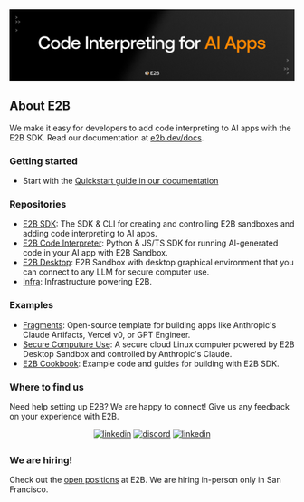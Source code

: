 <img src="organization-readme.png"/>

## About E2B

We make it easy for developers to add code interpreting to AI apps with the E2B SDK. Read our documentation at [e2b.dev/docs](https://e2b.dev/docs).

<h3>Getting started</h3>

- Start with the [Quickstart guide in our documentation](https://e2b.dev/docs/quickstart)

<h3>Repositories</h3>

- [E2B SDK](https://github.com/e2b-dev/E2B): The SDK & CLI for creating and controlling E2B sandboxes and adding code interpreting to AI apps.
- [E2B Code Interpreter](https://github.com/e2b-dev/code-interpreter): Python & JS/TS SDK for running AI-generated code in your AI app with E2B Sandbox.
- [E2B Desktop](https://github.com/e2b-dev/desktop): E2B Sandbox with desktop graphical environment that you can connect to any LLM for secure computer use.
- [Infra](https://github.com/e2b-dev/infra): Infrastructure powering E2B.

<h3>Examples</h3>

- [Fragments](https://github.com/e2b-dev/fragments): Open-source template for building apps like Anthropic's Claude Artifacts, Vercel v0, or GPT Engineer.
- [Secure Computure Use](https://github.com/e2b-dev/secure-computer-use): A secure cloud Linux computer powered by E2B Desktop Sandbox and controlled by Anthropic's Claude.
- [E2B Cookbook](https://github.com/e2b-dev/e2b-cookbook): Example code and guides for building with E2B SDK.
 
<h3>Where to find us</h3>

Need help setting up E2B? We are happy to connect! Give us any feedback on your experience with E2B. 
<div align='center'>
<!-- <a href="https://e2b.dev/docs" target="_blank">
<img src="https://img.shields.io/badge/docs-%2300acee.svg?color=143D52&style=for-the-badge&logo=x&logoColor=white" alt=docs style="margin-bottom: 5px;"/></a>  -->
<a href="https://twitter.com/e2b_dev" target="_blank">
<img src="https://img.shields.io/badge/x (twitter)-%2300acee.svg?color=000000&style=for-the-badge&logo=x&logoColor=white" alt=linkedin style="margin-bottom: 5px;"/></a> 
<a href="https://discord.com/invite/U7KEcGErtQ" target="_blank">
<img src="https://img.shields.io/badge/discord -%2300acee.svg?color=143D52&style=for-the-badge&logo=discord&logoColor=white" alt=discord style="margin-bottom: 5px;"/></a> 
<a href="https://www.linkedin.com/company/e2b-dev/" target="_blank">
<img src="https://img.shields.io/badge/linkedin-%2300acee.svg?color=000000&style=for-the-badge&logo=linkedin&logoColor=white" alt=linkedin style="margin-bottom: 5px;"/></a> 
</div align='center'>

<h3>We are hiring!</h3>

Check out the [open positions](https://e2bdev.notion.site/Careers-at-E2B-2163f176991f43f69b0984bf2a142920) at E2B. We are hiring in-person only in San Francisco.

</li>

<br>


